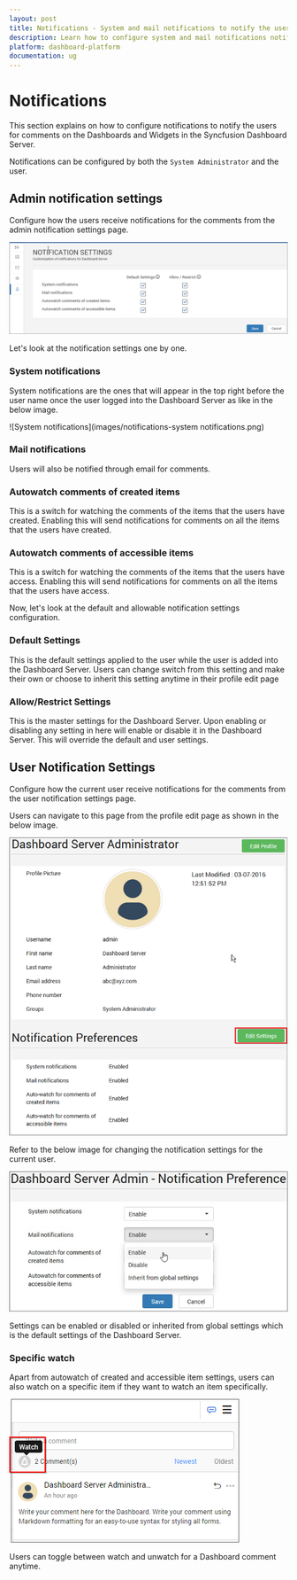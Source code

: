 ```yaml
---
layout: post
title: Notifications - System and mail notifications to notify the users for comments on the Dashboards and Widgets.
description: Learn how to configure system and mail notifications notify the users for comments on the Dashboards and Widgets in the Syncfusion Dashboard Server.
platform: dashboard-platform
documentation: ug
---
```


# Notifications

This section explains on how to configure notifications to notify the users for comments on the Dashboards and Widgets in the Syncfusion Dashboard Server.

Notifications can be configured by both the `System Administrator` and the user.

## Admin notification settings

Configure how the users receive notifications for the comments from the admin notification settings page.

![Admin notification settings](images/notifications-admin-settings.png)

Let's look at the notification settings one by one.

### System notifications

System notifications are the ones that will appear in the top right before the user name once the user logged into the Dashboard Server as like in the below image.

![System notifications](images/notifications-system notifications.png)

### Mail notifications

Users will also be notified through email for comments.

### Autowatch comments of created items

This is a switch for watching the comments of the items that the users have created. Enabling this will send notifications for comments on all the items that the users have created.

### Autowatch comments of accessible items

This is a switch for watching the comments of the items that the users have access. Enabling this will send notifications for comments on all the items that the users have access.

Now, let's look at the default and allowable notification settings configuration.

### Default Settings

This is the default settings applied to the user while the user is added into the Dashboard Server. Users can change switch from this setting and make their own or choose to inherit this setting anytime in their profile edit page

### Allow/Restrict Settings

This is the master settings for the Dashboard Server. Upon enabling or disabling any setting in here will enable or disable it in the Dashboard Server. This will override the default and user settings.

## User Notification Settings

Configure how the current user receive notifications for the comments from the user notification settings page.

Users can navigate to this page from the profile edit page as shown in the below image.

![User notification settings](images/notifications-user-settings-navigation.png)

Refer to the below image for changing the notification settings for the current user.

![User notification settings options](images/notifications-user-settings.png)

Settings can be enabled or disabled or inherited from global settings which is the default settings of the Dashboard Server.

### Specific watch

Apart from autowatch of created and accessible item settings, users can also watch on a specific item if they want to watch an item specifically.

![Dashboard Specific watch](images/notifications-specific-watch-button.png)

Users can toggle between watch and unwatch for a Dashboard comment anytime.